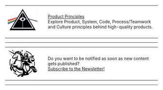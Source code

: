 <script async data-uid="441afe2f7b" src="https://testwhere.ck.page/441afe2f7b/index.js"></script>

<table border="0px">
    <tbody>
        <tr>
            <td vertical-align="center" width="120px">
                <img src="logo-product-principles.png" width="100px">
            </td>
            <td vertical-align="center">
                <p><a href="/product-principles/">Product Principles</a><br>Explore Product, System, Code, Process/Teamwork and Culture principles behind high-quality products.</p>
            </td>
        </tr>
    </tbody>
</table>

---

<table border="0px">
    <tbody>
        <tr>
            <td vertical-align="center" width="120px">
                <img src="logo.jpg" width="100px">
            </td>
            <td vertical-align="center">
                <p>Do you want to be notified as soon as new content gets published?<br><a data-formkit-toggle="441afe2f7b" href="https://testwhere.ck.page/441afe2f7b">Subscribe to the Newsletter!</a><br></p>
            </td>
        </tr>
    </tbody>
</table>

---